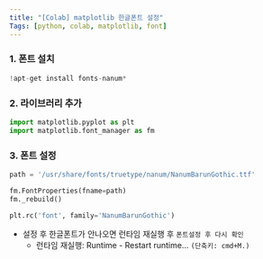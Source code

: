 ```yaml
---
title: "[Colab] matplotlib 한글폰트 설정"
Tags: [python, colab, matplotlib, font]
---
```




### 1.  폰트 설치

```python
!apt-get install fonts-nanum*
```



### 2. 라이브러리 추가

```python
import matplotlib.pyplot as plt
import matplotlib.font_manager as fm
```



### 3. 폰트 설정

```python
path = '/usr/share/fonts/truetype/nanum/NanumBarunGothic.ttf'

fm.FontProperties(fname=path)
fm._rebuild()

plt.rc('font', family='NanumBarunGothic')
```

- 설정 후 한글폰트가 안나오면 런타임 재실행 후 `폰트설정 후 다시 확인`
  - 런타임 재실행: Runtime - Restart runtime... `(단축키: cmd+M.)`

